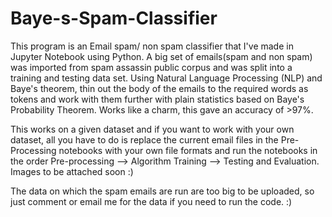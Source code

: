 # Baye-s-Spam-Classifier

This program is an Email spam/ non spam classifier that I've made in Jupyter Notebook using Python. A big set of emails(spam and non spam) was imported from spam assassin public corpus and was split into a training and testing data set. Using Natural Language Processing (NLP) and Baye's theorem, thin out the body of the emails to the required words as tokens and work with them further with plain statistics based on Baye's Probability Theorem. Works like a charm, this gave an accuracy of >97%. 

This works on a given dataset and if you want to work with your own dataset, all you have to do is replace the current email files in the Pre-Processing notebooks with your own file formats and run the notebooks in the order Pre-processing --> Algorithm Training --> Testing and Evaluation. Images to be attached soon :)


The data on which the spam emails are run are too big to be uploaded, so just comment or email me for the data if you need to run the code. :)
